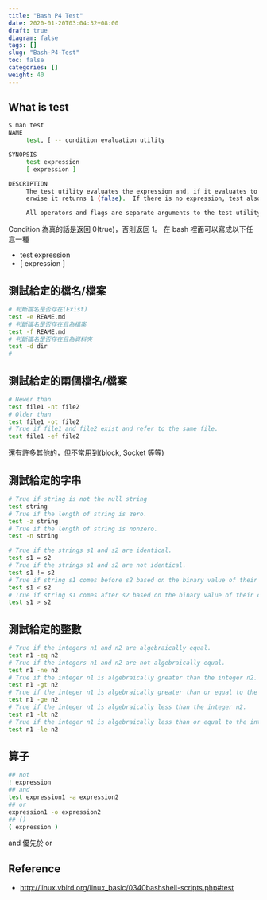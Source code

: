 ```yaml
---
title: "Bash P4 Test"
date: 2020-01-20T03:04:32+08:00
draft: true
diagram: false
tags: []
slug: "Bash-P4-Test"
toc: false
categories: []
weight: 40
---
```


## What is test

```bash
$ man test
NAME
     test, [ -- condition evaluation utility

SYNOPSIS
     test expression
     [ expression ]

DESCRIPTION
     The test utility evaluates the expression and, if it evaluates to true, returns a zero (true) exit status; oth-
     erwise it returns 1 (false).  If there is no expression, test also returns 1 (false).

     All operators and flags are separate arguments to the test utility.
```

Condition 為真的話是返回 0(true)，否則返回 1。
在 bash 裡面可以寫成以下任意一種

- test expression
- [ expression ]

## 測試給定的檔名/檔案

```bash
# 判斷檔名是否存在(Exist)
test -e REAME.md
# 判斷檔名是否存在且為檔案
test -f REAME.md
# 判斷檔名是否存在且為資料夾
test -d dir
#
```

## 測試給定的兩個檔名/檔案

```bash
# Newer than
test file1 -nt file2
# Older than
test file1 -ot file2
# True if file1 and file2 exist and refer to the same file.
test file1 -ef file2
```

還有許多其他的，但不常用到(block, Socket 等等)

## 測試給定的字串

```bash
# True if string is not the null string
test string
# True if the length of string is zero.
test -z string
# True if the length of string is nonzero.
test -n string

# True if the strings s1 and s2 are identical.
test s1 = s2
# True if the strings s1 and s2 are not identical.
test s1 != s2
# True if string s1 comes before s2 based on the binary value of their characters.
test s1 < s2
# True if string s1 comes after s2 based on the binary value of their characters.
test s1 > s2
```

## 測試給定的整數

```bash
# True if the integers n1 and n2 are algebraically equal.
test n1 -eq n2
# True if the integers n1 and n2 are not algebraically equal.
test n1 -ne n2
# True if the integer n1 is algebraically greater than the integer n2.
test n1 -gt n2
# True if the integer n1 is algebraically greater than or equal to the integer n2.
test n1 -ge n2
# True if the integer n1 is algebraically less than the integer n2.
test n1 -lt n2
# True if the integer n1 is algebraically less than or equal to the integer n2.
test n1 -le n2
```

## 算子

```bash
## not
! expression
## and
test expression1 -a expression2
## or
expression1 -o expression2
## ()
( expression )
```

and 優先於 or

## Reference

- <http://linux.vbird.org/linux_basic/0340bashshell-scripts.php#test>

